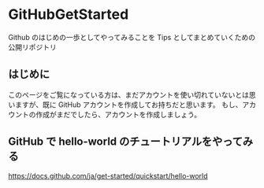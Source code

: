 # GitHubGetStarted
Github のはじめの一歩としてやってみることを Tips としてまとめていくための公開リポジトリ

## はじめに
このページをご覧になっている方は、まだアカウントを使い切れていないとは思いますが、既に GitHub アカウントを作成してお持ちだと思います。
もし、アカウントの作成がまだでしたら、アカウントを作成しましょう。

## GitHub で hello-world のチュートリアルをやってみる

https://docs.github.com/ja/get-started/quickstart/hello-world
